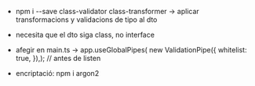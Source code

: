 - npm i --save class-validator class-transformer -> aplicar transformacions y validacions de tipo al dto

- necesita que el dto siga class, no interface
- afegir en main.ts -> app.useGlobalPipes(
  new ValidationPipe({
  whitelist: true,
  }),); // antes de listen

- encriptació: npm i argon2
